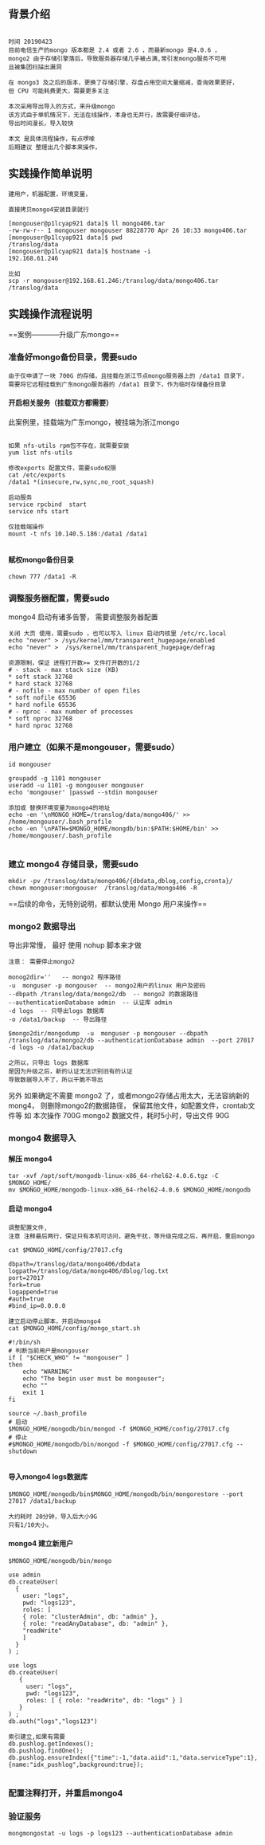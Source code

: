 ## 背景介绍


```

时间 20190423
目前电信生产的mongo 版本都是 2.4 或者 2.6 ，而最新mongo 是4.0.6 ，
mongo2 由于存储引擎落后，导致服务器存储几乎被占满,常引发mongo服务不可用
且被集团扫描出漏洞

在 mongo3 及之后的版本，更换了存储引擎，存盘占用空间大量缩减，查询效果更好，
但 CPU 可能耗费更大，需要更多关注

本次采用导出导入的方式，来升级mongo
该方式由于单机情况下，无法在线操作，本身也无并行，故需要仔细评估，
导出时间漫长，导入较快

本文 是具体流程操作，有点啰嗦
后期建议 整理出几个脚本来操作，

```

##  实践操作简单说明


```
建用户，机器配置，环境变量，

直接拷贝mongo4安装目录就行

[mongouser@p1lcyap921 data]$ ll mongo406.tar 
-rw-rw-r-- 1 mongouser mongouser 88228770 Apr 26 10:33 mongo406.tar
[mongouser@p1lcyap921 data]$ pwd
/translog/data
[mongouser@p1lcyap921 data]$ hostname -i
192.168.61.246

比如
scp -r mongouser@192.168.61.246:/translog/data/mongo406.tar /translog/data
```



##  实践操作流程说明


==案例————升级广东mongo==

### 准备好mongo备份目录，需要sudo

```
由于仅申请了一块 700G 的存储，且挂载在浙江节点mongo服务器上的 /data1 目录下，
需要将它远程挂载到广东mongo服务器的 /data1 目录下，作为临时存储备份目录

```
#### 开启相关服务（挂载双方都需要）

此案例里，挂载端为广东mongo，被挂端为浙江mongo

```

如果 nfs-utils rpm包不存在，就需要安装
yum list nfs-utils

修改exports 配置文件，需要sudo权限
cat /etc/exports 
/data1 *(insecure,rw,sync,no_root_squash)

启动服务
service rpcbind  start
service nfs start

仅挂载端操作
mount -t nfs 10.140.5.186:/data1 /data1


```
#### 赋权mongo备份目录
```
chown 777 /data1 -R

```


### 调整服务器配置，需要sudo

mongo4 启动有诸多告警，
需要调整服务器配置

```
关闭 大页 使用，需要sudo ，也可以写入 linux 启动内核里 /etc/rc.local
echo "never" > /sys/kernel/mm/transparent_hugepage/enabled
echo "never" >  /sys/kernel/mm/transparent_hugepage/defrag

资源限制，保证 进程打开数>= 文件打开数的1/2
# - stack - max stack size (KB) 
* soft stack 32768 
* hard stack 32768 
# - nofile - max number of open files 
* soft nofile 65536 
* hard nofile 65536 
# - nproc - max number of processes 
* soft nproc 32768
* hard nproc 32768

```

### 用户建立（如果不是mongouser，需要sudo）

```
id mongouser

groupadd -g 1101 mongouser
useradd -u 1101 -g mongouser mongouser
echo 'mongouser' |passwd --stdin mongouser

添加或 替换环境变量为mongo4的地址
echo -en '\nMONGO_HOME=/translog/data/mongo406/' >> /home/mongouser/.bash_profile
echo -en '\nPATH=$MONGO_HOME/mongdb/bin:$PATH:$HOME/bin' >> /home/mongouser/.bash_profile


```

### 建立 mongo4 存储目录，需要sudo

```
mkdir -pv /translog/data/mongo406/{dbdata,dblog,config,cronta}/
chown mongouser:mongouser  /translog/data/mongo406 -R

```

==后续的命令，无特别说明，都默认使用 Mongo 用户来操作== 

### mongo2 数据导出

导出非常慢，
最好 使用 nohup 脚本来才做 

```
注意： 需要停止mongo2

monog2dir=''   -- mongo2 程序路径
-u  monguser -p mongouser  -- mongo2用户的linux 用户及密码
--dbpath /translog/data/mongo2/db  -- mongo2 的数据路径
--authenticationDatabase admin  -- 认证库 admin
-d logs  -- 只导出logs 数据库
-o /data1/backup  -- 导出路径

$mongo2dir/mongodump  -u  monguser -p mongouser --dbpath /translog/data/mongo2/db --authenticationDatabase admin  --port 27017  -d logs -o /data1/backup

之所以，只导出 logs 数据库
是因为升级之后，新的认证无法识别旧有的认证
导致数据导入不了，所以干脆不导出

```

另外
如果确定不需要 mongo2 了，或者mongo2存储占用太大，无法容纳新的mong4，
则删除mongo2的数据路径，
保留其他文件，如配置文件，crontab文件等
如 本次操作
700G mongo2 数据文件，耗时5小时，导出文件 90G



### mongo4 数据导入

#### 解压 mongo4
```
tar -xvf /opt/soft/mongodb-linux-x86_64-rhel62-4.0.6.tgz -C $MONGO_HOME/
mv $MONGO_HOME/mongodb-linux-x86_64-rhel62-4.0.6 $MONGO_HOME/mongodb

```

#### 启动 mongo4

```
调整配置文件,
注意 注释最后两行，保证只有本机可访问，避免干扰，等升级完成之后，再开启，重启mongo

cat $MONGO_HOME/config/27017.cfg 

dbpath=/translog/data/mongo406/dbdata
logpath=/translog/data/mongo406/dblog/log.txt
port=27017 
fork=true
logappend=true
#auth=true
#bind_ip=0.0.0.0

建立启动停止脚本，并启动mongo4
cat $MONGO_HOME/config/mongo_start.sh 

#!/bin/sh
# 判断当前用户是mongouser
if [ "$CHECK_WHO" != "mongouser" ]
then
	echo "WARNING"
	echo "The begin user must be mongouser";
	echo ""
	exit 1
fi

source ~/.bash_profile
# 启动
$MONGO_HOME/mongodb/bin/mongod -f $MONGO_HOME/config/27017.cfg
# 停止
#$MONGO_HOME/mongodb/bin/mongod -f $MONGO_HOME/config/27017.cfg --shutdown 


```
#### 导入mongo4 logs数据库

```
$MONGO_HOME/mongodb/bin$MONGO_HOME/mongodb/bin/mongorestore --port 27017 /data1/backup

大约耗时 20分钟，导入后大小9G
只有1/10大小。

```


#### mongo4 建立新用户

```
$MONGO_HOME/mongodb/bin/mongo

use admin
db.createUser(
  {
    user: "logs",
    pwd: "logs123",
    roles: [ 
	{ role: "clusterAdmin", db: "admin" }, 
	{ role: "readAnyDatabase", db: "admin" },
	"readWrite"
	]
  }
) ;

use logs
db.createUser(
   {
     user: "logs",
     pwd: "logs123",
     roles: [ { role: "readWrite", db: "logs" } ]
   }
) ;
db.auth("logs","logs123")

索引建立,如果有需要
db.pushlog.getIndexes();
db.pushlog.findOne();
db.pushlog.ensureIndex({"time":-1,"data.aiid":1,"data.serviceType":1},{name:"idx_pushlog",background:true});


```

### 配置注释打开，并重启mongo4

### 验证服务

```
mongmongostat -u logs -p logs123 --authenticationDatabase admin 

```
